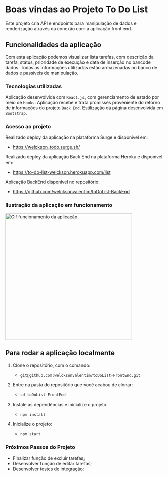 # Boas vindas ao Projeto To Do List

Este projeto cria API e endpoints para manipulação de dados e renderização através da conexão com a aplicação front end.

## Funcionalidades da aplicação

Com esta aplicação podemos visualizar lista tarefas, com descrição da tarefa, status, prioridade de execução e data de inserção no bancode dados.
Todas as informações utilizadas estão armazenadas no banco de dados e passíveis de manipulação.

### Tecnologias utilizadas

Aplicação desenvolvida com `React.js`, com gerenciamento de estado por meio de `Hooks`.
Aplicação recebe e trata promisses proveniente do retorno de informações do projeto `Back End`.
Estilização da página desenvolvida em `Bootstrap`.

### Acesso ao projeto

Realizado deploy da aplicação na plataforma Surge e disponível em:
* https://welckson_todo.surge.sh/

Realizado deploy da aplicação Back End na plataforma Heroku e disponível em:
* https://to-do-list-welckson.herokuapp.com/list

Aplicação BackEnd disponível no repositório:
* https://github.com/welcksonvalentim/toDoList-BackEnd


### Ilustração da aplicação em funcionamento

<img alt="Gif funcionamento da aplicação" width=400px src="src/images/fullStackGif.gif" />

## Para rodar a aplicação localmente

1. Clone o repositório, com o comando:
    * `git@github.com:welcksonvalentim/toDoList-FrontEnd.git`

2. Entre na pasta do repositório que você acabou de clonar:
    * `cd toDoList-FrontEnd`

3. Instale as dependências e inicialize o projeto:
    * `npm install`

4. Inicialize o projeto:
    * `npm start`

### Próximos Passos do Projeto

* Finalizar função de excluir tarefas;
* Desenvolver função de editar tarefas;
* Desenvolver testes de integração;
